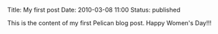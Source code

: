 Title: My first post
Date: 2010-03-08 11:00
Status: published

This is the content of my first Pelican blog post.
Happy Women's Day!!!
